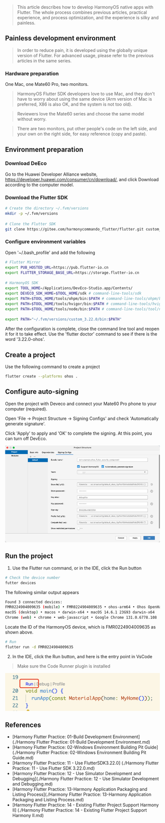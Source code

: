 > This article describes how to develop HarmonyOS native apps with Flutter. The whole process combines previous articles, practical experience, and process optimization, and the experience is silky and painless.

## Painless development environment

> In order to reduce pain, it is developed using the globally unique version of Flutter. For advanced usage, please refer to the previous articles in the same series.

### Hardware preparation

One Mac, one Mate60 Pro, two monitors.

> HarmonyOS Flutter SDK developers love to use Mac, and they don't have to worry about using the same device (Arm version of Mac is preferred, X86 is also OK, and the system is not too old).

> Reviewers love the Mate60 series and choose the same model without worry.

> There are two monitors, put other people's code on the left side, and your own on the right side, for easy reference (copy and paste).

## Environment preparation

### Download DeEco
Go to the Huawei Developer Alliance website, https://developer.huawei.com/consumer/cn/download/, and click Download according to the computer model.

### Download the Flutter SDK

```bash
# Create the directory ~/.fvm/versions
mkdir -p ~/.fvm/versions

# Clone the Flutter SDK
git clone https://gitee.com/harmonycommando_flutter/flutter.git custom_3.22.0
```
### Configure environment variables

Open '~/.bash_profile' and add the following

```bash
# Flutter Mirror
export PUB_HOSTED_URL=https://pub.flutter-io.cn
export FLUTTER_STORAGE_BASE_URL=https://storage.flutter-io.cn

# HarmonyOS SDK
export TOOL_HOME=/Applications/DevEco-Studio.app/Contents/
export DEVECO_SDK_HOME=$TOOL_HOME/sdk # command-line-tools/sdk
export PATH=$TOOL_HOME/tools/ohpm/bin:$PATH # command-line-tools/ohpm/bin
export PATH=$TOOL_HOME/tools/hvigor/bin:$PATH # command-line-tools/hvigor/bin
export PATH=$TOOL_HOME/tools/node/bin:$PATH # command-line-tools/tool/node/bin

export PATH="~/.fvm/versions/custom_3.22.0/bin:$PATH"
```

After the configuration is complete, close the command line tool and reopen it for it to take effect. Use the 'flutter doctor' command to see if there is the word '3.22.0-ohos'.

## Create a project

Use the following command to create a project

```bash
flutter create --platforms ohos .
```

## Configure auto-signing

Open the project with Deveco and connect your Mate60 Pro phone to your computer (required).

Open 'File -> Project Structure -> Signing Configs' and check 'Automatically generate signature'.

Click 'Apply' to apply and 'OK' to complete the signing. At this point, you can turn off DevEco.

![alt text](image-17.png)

## Run the project

1. Use the Flutter run command, or in the IDE, click the Run button

```bash
# Check the device number
futter devices
```

The following similar output appears

```bash
Found 3 connected devices:
FMR0224904009635 (mobile) • FMR0224904009635 • ohos-arm64 • Ohos OpenHarmony-5.0.1.115 (API 13)
macOS (desktop) • macos • darwin-x64 • macOS 14.6.1 23G93 darwin-x64
Chrome (web) • chrome • web-javascript • Google Chrome 131.0.6778.108
```

Locate the ID of the HarmonyOS device, which is FMR0224904009635 as shown above.

```bash
# Run
flutter run -d FMR0224904009635
```

2. In the IDE, click the Run button, and here is the entry point in VsCode

> Make sure the Code Runner plugin is installed

![alt text](image-18.png)

## References

- [Harmony Flutter Practice: 01-Build Development Environment](./Harmony Flutter Practice: 01-Build Development Environment.md)
- [Harmony Flutter Practice: 02-Windows Environment Building Pit Guide](./Harmony Flutter Practice: 02-Windows Environment Building Pit Guide.md)
- [Harmony Flutter Practice: 11 - Use FlutterSDK3.22.0] (./Harmony Flutter Practice: 11 - Use Flutter SDK 3.22.0.md)
- [Harmony Flutter Practice: 12 - Use Simulator Development and Debugging](./Harmony Flutter Practice: 12 - Use Simulator Development and Debugging.md)
- [Harmony Flutter Practice: 13-Harmony Application Packaging and Listing Process](./Harmony Flutter Practice: 13-Harmony Application Packaging and Listing Process.md)
- [Harmony Flutter Practice: 14 - Existing Flutter Project Support Harmony II] (./Harmony Flutter Practice: 14 - Existing Flutter Project Support Harmony II.md)